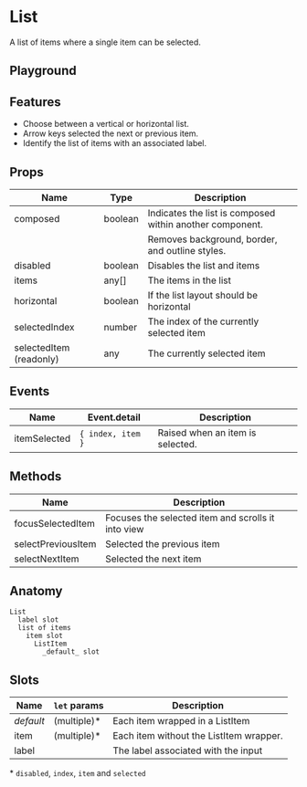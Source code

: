 <script>
    import Example from './ListExample.svelte';
    import ThemePropCard from '../ThemePropCard.svelte';
</script>

# List

A list of items where a single item can be selected.

## Playground

<Example />

## Features

- Choose between a vertical or horizontal list.
- Arrow keys selected the next or previous item.
- Identify the list of items with an associated label.

## Props

| Name                    | Type    | Description                                              |
| ----------------------- | ------- | -------------------------------------------------------- |
| composed                | boolean | Indicates the list is composed within another component. |
|                         |         | Removes background, border, and outline styles.          |
| disabled                | boolean | Disables the list and items                              |
| items                   | any[]   | The items in the list                                    |
| horizontal              | boolean | If the list layout should be horizontal                  |
| selectedIndex           | number  | The index of the currently selected item                 |
| selectedItem (readonly) | any     | The currently selected item                              |

## Events

| Name         | Event.detail      | Description                      |
| ------------ | ----------------- | -------------------------------- |
| itemSelected | `{ index, item }` | Raised when an item is selected. |

## Methods

| Name               | Description                                        |
| ------------------ | -------------------------------------------------- |
| focusSelectedItem  | Focuses the selected item and scrolls it into view |
| selectPreviousItem | Selected the previous item                         |
| selectNextItem     | Selected the next item                             |

## Anatomy

```
List
  label slot
  list of items
    item slot
      ListItem
        _default_ slot
```

## Slots

| Name      | `let` params | Description                             |
| --------- | ------------ | --------------------------------------- |
| _default_ | (multiple)\* | Each item wrapped in a ListItem         |
| item      | (multiple)\* | Each item without the ListItem wrapper. |
| label     |              | The label associated with the input     |

\* `disabled`, `index`, `item` and `selected`
